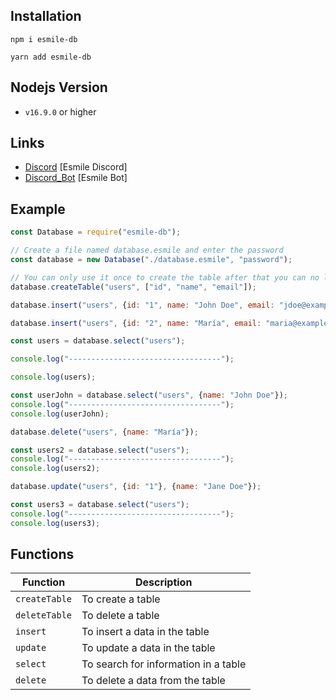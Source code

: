 ## Installation

```
npm i esmile-db

yarn add esmile-db
```

## Nodejs Version

- `v16.9.0` or higher

## Links

- [Discord](https://discord.gg/aXvuUpvRQs) [Esmile Discord]
- [Discord_Bot](https://mresmile.com) [Esmile Bot]

## Example

```js
const Database = require("esmile-db");

// Create a file named database.esmile and enter the password
const database = new Database("./database.esmile", "password");

// You can only use it once to create the table after that you can no longer use it.
database.createTable("users", ["id", "name", "email"]);

database.insert("users", {id: "1", name: "John Doe", email: "jdoe@example.com"});

database.insert("users", {id: "2", name: "María", email: "maria@example.com"});

const users = database.select("users");

console.log("----------------------------------");

console.log(users);

const userJohn = database.select("users", {name: "John Doe"});
console.log("----------------------------------");
console.log(userJohn);

database.delete("users", {name: "María"});

const users2 = database.select("users");
console.log("----------------------------------");
console.log(users2);

database.update("users", {id: "1"}, {name: "Jane Doe"});

const users3 = database.select("users");
console.log("----------------------------------");
console.log(users3);
```

## Functions

| Function      | Description                          |
| ------------- | ------------------------------------ |
| `createTable` | To create a table                    |
| `deleteTable` | To delete a table                    |
| `insert`      | To insert a data in the table        |
| `update`      | To update a data in the table        |
| `select`      | To search for information in a table |
| `delete`      | To delete a data from the table      |
